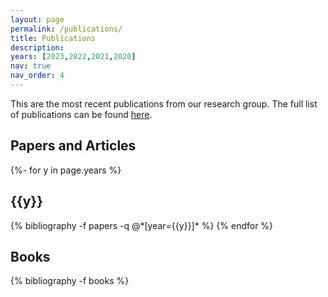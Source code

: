 ```yaml
---
layout: page
permalink: /publications/
title: Publications
description:
years: [2023,2022,2021,2020]
nav: true
nav_order: 4
---
```

This are the most recent publications from our research group. The full list of publications can be found [here](https://pure.fh-ooe.at/de/organisations/smart-mechatronics-engineering/publications/).

## Papers and Articles
<!-- _pages/publications.md -->
<div class="publications">

{%- for y in page.years %}
  <h2 class="year">{{y}}</h2>
  {% bibliography -f papers -q @*[year={{y}}]* %}
{% endfor %}

</div>

## Books
<!-- _pages/publications.md -->
<div class="publications">

{% bibliography -f books %}

</div>